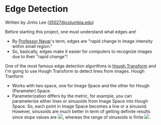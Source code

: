 # Edge Detection

Written by Jinho Lee (jl5027@columbia.edu)

Before starting this project, one must understand what edges are!
- By [Professor Nayar](http://www.cs.columbia.edu/~nayar/)'s term, edges are "rapid change in image intensity within small region."
- So, basically, edges make it easier for computers to recognize images due to their "rapid change"!

One of the most famous edge detection algorithms is [Hough Transform](https://en.wikipedia.org/wiki/Hough_transform) and I'm going to use Hough Transform to detect lines from images.
Hough Tranform
- Works with two space, one for Image Space and the other for Hough (Parameter) Space.
- Parameterization differs by the metric, for example, you can parameterize either lines or sinusoids from Image Space into Hough Space. So, each point in Image Space becomes a line or a sinusoid. However, sinusoids are much better in term of getting definite results since slope values are <img src="https://latex.codecogs.com/gif.latex?-\infty\leqm\leq\infty">, whereas the range of sinusoids is finite <img src="https://latex.codecogs.com/gif.latex?0\leq\theta\leq\pi">. 
